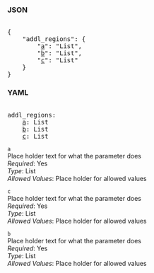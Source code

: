 ### JSON 
<pre> 
{
    "addl_regions": {
        "<a href=#a>a</a>": "List", 
        "<a href=#b>b</a>": "List", 
        "<a href=#c>c</a>": "List"
    }
}</pre> 
### YAML 
<pre> 
addl_regions:
    <a href=#a>a</a>: List
    <a href=#b>b</a>: List
    <a href=#c>c</a>: List
</pre> 


`a`  <a name="a"></a> \
Place holder text for what the parameter does \
*Required*: Yes \
*Type*: List \
*Allowed Values*: Place holder for allowed values

`c`  <a name="c"></a> \
Place holder text for what the parameter does \
*Required*: Yes \
*Type*: List \
*Allowed Values*: Place holder for allowed values

`b`  <a name="b"></a> \
Place holder text for what the parameter does \
*Required*: Yes \
*Type*: List \
*Allowed Values*: Place holder for allowed values

